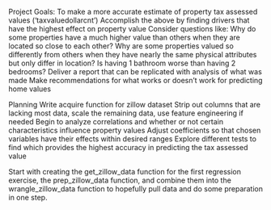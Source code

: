 Project Goals:
To make a more accurate estimate of property tax assessed values (‘taxvaluedollarcnt’)
Accomplish the above by finding drivers that have the highest effect on property value
Consider questions like: Why do some properties have a much higher value than others when they are located so close to each other? Why are some properties valued so differently from others when they have nearly the same physical attributes but only differ in location? Is having 1 bathroom worse than having 2 bedrooms?
Deliver a report that can be replicated with analysis of what was made
Make recommendations for what works or doesn’t work for predicting home values

Planning
Write acquire function for zillow dataset
Strip out columns that are lacking most data, scale the remaining data, use feature engineering if needed
Begin to analyze correlations and whether or not certain characteristics influence property values
Adjust coefficients so that chosen variables have their effects within desired ranges
Explore different tests to find which provides the highest accuracy in predicting the tax assessed value

Start with creating the get_zillow_data function for the first regression exercise, the prep_zillow_data function, and combine them into the wrangle_zillow_data function to hopefully pull data and do some preparation in one step. 



